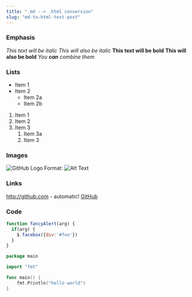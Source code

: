 ```yaml
---
title: ".md --> .html conversion"
slug: "md-to-html-test-post"
---
```


### Emphasis
*This text will be italic*
_This will also be italic_
**This text will be bold**
__This will also be bold__
_You **can** combine them_

### Lists
* Item 1
* Item 2
  * Item 2a
  * Item 2b

1. Item 1
1. Item 2
1. Item 3
   1. Item 3a
   1. Item 3

### Images
![GitHub Logo](/images/logo.png)
Format: ![Alt Text](url)

### Links
http://github.com - automatic!
[GitHub](http://github.com)
### Code
```js
function fancyAlert(arg) {
  if(arg) {
    $.facebox({div:'#foo'})
  }
}
```

```go
package main

import "fmt"

func main() {
    fmt.Println("hello world")
}
```